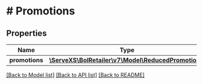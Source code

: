 # # Promotions

## Properties

Name | Type | Description | Notes
------------ | ------------- | ------------- | -------------
**promotions** | [**\ServeXS\BolRetailer\v7\Model\ReducedPromotion[]**](ReducedPromotion.md) |  |

[[Back to Model list]](../../README.md#models) [[Back to API list]](../../README.md#endpoints) [[Back to README]](../../README.md)
